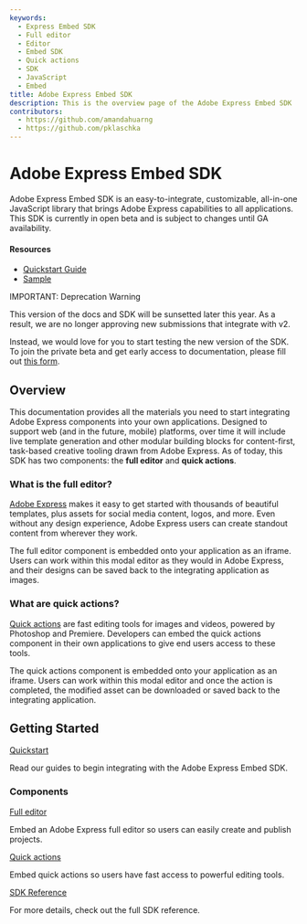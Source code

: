 ```yaml
---
keywords:
  - Express Embed SDK
  - Full editor
  - Editor
  - Embed SDK
  - Quick actions
  - SDK
  - JavaScript
  - Embed
title: Adobe Express Embed SDK
description: This is the overview page of the Adobe Express Embed SDK
contributors:
  - https://github.com/amandahuarng
  - https://github.com/pklaschka
---
```


<Hero slots="heading, text" background="rgb(64, 34, 138)" />

# Adobe Express Embed SDK

Adobe Express Embed SDK is an easy-to-integrate, customizable, all-in-one JavaScript library that brings Adobe Express capabilities to all applications. This SDK is currently in open beta and is subject to changes until GA availability.

<Resources slots="heading, links"/>

#### Resources

* [Quickstart Guide](guides/)
* [Sample](https://github.com/AdobeDocs/cc-everywhere/tree/main/sample)

<InlineAlert variant="warning" slots="header, text1, text2" />

IMPORTANT: Deprecation Warning

This version of the docs and SDK will be sunsetted later this year. As a result, we are no longer approving new submissions that integrate with v2.

Instead, we would love for you to start testing the new version of the SDK. To join the private beta and get early access to documentation, please fill out [this form](https://airtable.com/shryiOk1VwoWxUCZs?prefill_Platform=Adobe%20Express%20Embed%20SDK&hide_Platform=true).
  
<DiscoverBlock width="100%" slots="heading, text"/>

## Overview

This documentation provides all the materials you need to start integrating Adobe Express components into your own applications. Designed to support web (and in the future, mobile) platforms, over time it will include live template generation and other modular building blocks for content-first, task-based creative tooling drawn from Adobe Express. As of today, this SDK has two components: the __full editor__ and __quick actions__.

### What is the full editor?

[Adobe Express](https://www.adobe.com/express/) makes it easy to get started with thousands of beautiful templates, plus assets for social media content, logos, and more. Even without any design experience, Adobe Express users can create standout content from wherever they work.

The full editor component is embedded onto your application as an iframe. Users can work within this modal editor as they would in Adobe Express, and their designs can be saved back to the integrating application as images.

### What are quick actions?

[Quick actions](https://www.adobe.com/express/feature/quick-actions) are fast editing tools for images and videos, powered by Photoshop and Premiere. Developers can embed the quick actions component in their own applications to give end users access to these tools.

The quick actions component is embedded onto your application as an iframe. Users can work within this modal editor and once the action is completed, the modified asset can be downloaded or saved back to the integrating application.

<DiscoverBlock width="100%" slots="heading, link, text"/>

## Getting Started

[Quickstart](guides/)

Read our guides to begin integrating with the Adobe Express Embed SDK.

<DiscoverBlock slots="heading, link, text"/>

### Components

[Full editor](guides/full_editor/)

Embed an Adobe Express full editor so users can easily create and publish projects.

<DiscoverBlock slots="link, text"/>

[Quick actions](guides/quick_actions/)

Embed quick actions so users have fast access to powerful editing tools.

<DiscoverBlock slots="link, text"/>

[SDK Reference](reference/)

For more details, check out the full SDK reference.
  